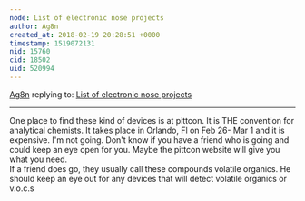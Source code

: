```yaml
---
node: List of electronic nose projects
author: Ag8n
created_at: 2018-02-19 20:28:51 +0000
timestamp: 1519072131
nid: 15760
cid: 18502
uid: 520994
---
```




[Ag8n](../profile/Ag8n) replying to: [List of electronic nose projects](../notes/imvec/02-18-2018/electronic-nose-projects)

----
One place to find these kind of devices is at pittcon.  It is THE convention for analytical chemists.  It takes place in Orlando, Fl on Feb 26- Mar 1 and it is expensive.  I'm not going.  Don't know if you have a friend who is going and could keep an eye open for you.  Maybe the pittcon website will give you what you need.  
If a friend does go, they usually call these compounds volatile organics. He should keep an eye out for any devices that will detect volatile organics or v.o.c.s